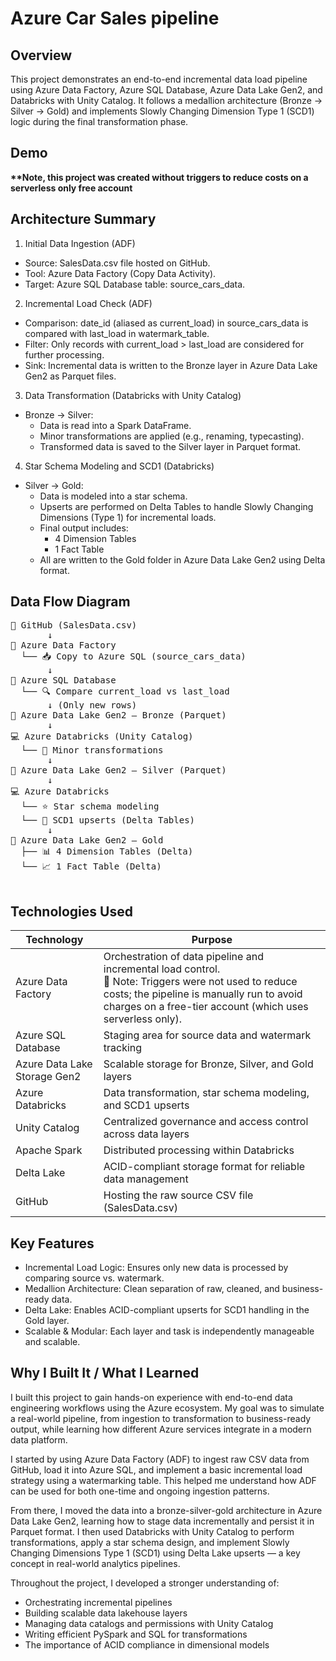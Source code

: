 # Azure Car Sales pipeline

## Overview
This project demonstrates an end-to-end incremental data load pipeline using Azure Data Factory, Azure SQL Database, Azure Data Lake Gen2, and Databricks with Unity Catalog. It follows a medallion architecture (Bronze → Silver → Gold) and implements Slowly Changing Dimension Type 1 (SCD1) logic during the final transformation phase.

## Demo
<b>**Note, this project was created without triggers to reduce costs on a serverless only free account</b>

## Architecture Summary
1. Initial Data Ingestion (ADF)
 * Source: SalesData.csv file hosted on GitHub.
 * Tool: Azure Data Factory (Copy Data Activity).
 * Target: Azure SQL Database table: source_cars_data.
2. Incremental Load Check (ADF)
 * Comparison: date_id (aliased as current_load) in source_cars_data is compared with last_load in watermark_table.
 * Filter: Only records with current_load > last_load are considered for further processing.
 * Sink: Incremental data is written to the Bronze layer in Azure Data Lake Gen2 as Parquet files.
3. Data Transformation (Databricks with Unity Catalog)
 * Bronze → Silver:
   * Data is read into a Spark DataFrame.
   * Minor transformations are applied (e.g., renaming, typecasting).
   * Transformed data is saved to the Silver layer in Parquet format.
4. Star Schema Modeling and SCD1 (Databricks)
 * Silver → Gold:
   * Data is modeled into a star schema.
   * Upserts are performed on Delta Tables to handle Slowly Changing Dimensions (Type 1) for incremental loads.
   * Final output includes:
     * 4 Dimension Tables
     * 1 Fact Table
   * All are written to the Gold folder in Azure Data Lake Gen2 using Delta format.

## Data Flow Diagram
<pre>
📂 GitHub (SalesData.csv)
       ↓
🧩 Azure Data Factory
  └── 📥 Copy to Azure SQL (source_cars_data)
       ↓
🧮 Azure SQL Database
  └── 🔍 Compare current_load vs last_load
       ↓ (Only new rows)
📁 Azure Data Lake Gen2 – Bronze (Parquet)
       ↓
💻 Azure Databricks (Unity Catalog)
  └── 🧪 Minor transformations
       ↓
📁 Azure Data Lake Gen2 – Silver (Parquet)
       ↓
💻 Azure Databricks
  └── ⭐ Star schema modeling  
  └── 🔁 SCD1 upserts (Delta Tables)
       ↓
📁 Azure Data Lake Gen2 – Gold  
  ├── 📊 4 Dimension Tables (Delta)  
  └── 📈 1 Fact Table (Delta)

</pre>


## Technologies Used
| Technology| Purpose |
| ---------------- | ------ |
|Azure Data Factory|   Orchestration of data pipeline and incremental load control.<br>🔹 Note: Triggers were not used to reduce costs; the pipeline is manually run to avoid charges on a free-tier account (which uses serverless only).|
| Azure SQL Database           |   Staging area for source data and watermark tracking   |
| Azure Data Lake Storage Gen2    |  Scalable storage for Bronze, Silver, and Gold layers   |
| Azure Databricks |  Data transformation, star schema modeling, and SCD1 upserts   |
|Unity Catalog|	Centralized governance and access control across data layers|
|Apache Spark	|Distributed processing within Databricks|
|Delta Lake	|ACID-compliant storage format for reliable data management|
|GitHub	|Hosting the raw source CSV file (SalesData.csv)|

## Key Features
 * Incremental Load Logic: Ensures only new data is processed by comparing source vs. watermark.
 * Medallion Architecture: Clean separation of raw, cleaned, and business-ready data.
 * Delta Lake: Enables ACID-compliant upserts for SCD1 handling in the Gold layer.
 * Scalable & Modular: Each layer and task is independently manageable and scalable.

## Why I Built It / What I Learned
I built this project to gain hands-on experience with end-to-end data engineering workflows using the Azure ecosystem. My goal was to simulate a real-world pipeline, from ingestion to transformation to business-ready output, while learning how different Azure services integrate in a modern data platform.

I started by using Azure Data Factory (ADF) to ingest raw CSV data from GitHub, load it into Azure SQL, and implement a basic incremental load strategy using a watermarking table. This helped me understand how ADF can be used for both one-time and ongoing ingestion patterns.

From there, I moved the data into a bronze-silver-gold architecture in Azure Data Lake Gen2, learning how to stage data incrementally and persist it in Parquet format. I then used Databricks with Unity Catalog to perform transformations, apply a star schema design, and implement Slowly Changing Dimensions Type 1 (SCD1) using Delta Lake upserts — a key concept in real-world analytics pipelines.

Throughout the project, I developed a stronger understanding of:
 * Orchestrating incremental pipelines
 * Building scalable data lakehouse layers
 * Managing data catalogs and permissions with Unity Catalog
 * Writing efficient PySpark and SQL for transformations
 * The importance of ACID compliance in dimensional models

